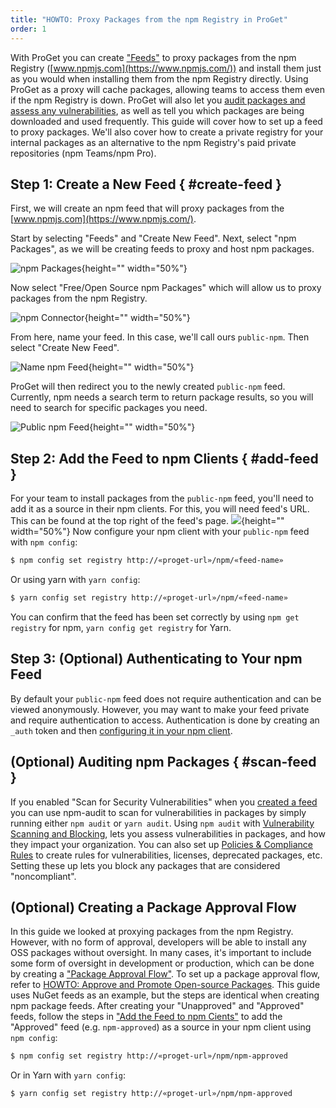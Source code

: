 ```yaml
---
title: "HOWTO: Proxy Packages from the npm Registry in ProGet"
order: 1
---
```

With ProGet you can create ["Feeds"](/docs/proget/feeds/feed-overview) to proxy packages from the npm Registry ([www.npmjs.com](https://www.npmjs.com/)) and install them just as you would when installing them from the npm Registry directly. 
Using ProGet as a proxy will cache packages, allowing teams to access them even if the npm Registry is down. ProGet will also let you [audit packages and assess any vulnerabilities](#scan-feed), as well as tell you which packages are being downloaded and used frequently.
This guide will cover how to set up a feed to proxy packages. We'll also cover how to create a private registry for your internal packages as an alternative to the npm Registry's paid private repositories (npm Teams/npm Pro).

## Step 1: Create a New Feed { #create-feed }

First, we will create an npm feed that will proxy packages from the [www.npmjs.com](https://www.npmjs.com/).

Start by selecting "Feeds" and "Create New Feed". Next, select "npm Packages", as we will be creating feeds to proxy and host npm packages.

![npm Packages](/resources/docs/proget-npm-createfeed.png){height="" width="50%"}

Now select "Free/Open Source npm Packages" which will allow us to proxy packages from the npm Registry.

![npm Connector](/resources/docs/proget-npm-connectors.png){height="" width="50%"}

From here, name your feed. In this case, we'll call ours `public-npm`. Then select "Create New Feed".

![Name npm Feed](/resources/docs/proget-npm-public-name.png){height="" width="50%"}

ProGet will then redirect you to the newly created `public-npm` feed. Currently, npm needs a search term to return package results, so you will need to search for specific packages you need.

![Public npm Feed](/resources/docs/proget-npm-public.png){height="" width="50%"}

## Step 2: Add the Feed to npm Clients { #add-feed }

For your team to install packages from the `public-npm` feed, you'll need to add it as a source in their npm clients. For this, you will need feed's URL. This can be found at the top right of the feed's page.
![](/resources/docs/proget-npm-public-url.png){height="" width="50%"}
Now configure your npm client with your `public-npm` feed with `npm config`: 
```bash
$ npm config set registry http://«proget-url»/npm/«feed-name»
```
Or using yarn with `yarn config`:
```bash
$ yarn config set registry http://«proget-url»/npm/«feed-name»
```
You can confirm that the feed has been set correctly by using `npm get registry` for npm, `yarn config get registry` for Yarn.
## Step 3: (Optional) Authenticating to Your npm Feed
By default your `public-npm` feed does not require authentication and can be viewed anonymously. However, you may want to make your feed private and require authentication to access. Authentication is done by creating an `_auth` token and then [configuring it in your npm client](/docs/proget/feeds/npm#authenticating-to-npm-feeds).
## (Optional) Auditing npm Packages { #scan-feed }
If you enabled "Scan for Security Vulnerabilities" when you [created a feed](#create-feed) you can use npm-audit to scan for vulnerabilities in packages by simply running either `npm audit` or `yarn audit`.
Using `npm audit` with [Vulnerability Scanning and Blocking](/docs/proget/sca/vulnerabilities), lets you assess vulnerabilities in packages, and how they impact your organization.
You can also set up [Policies & Compliance Rules](https://docs.inedo.com/docs/proget/sca/policies) to create rules for vulnerabilities, licenses, deprecated packages, etc. Setting these up lets you block any packages that are considered "noncompliant".
## (Optional) Creating a Package Approval Flow
In this guide we looked at proxying packages from the npm Registry. However, with no form of approval, developers will be able to install any OSS packages without oversight. In many cases, it's important to include some form of oversight in development or production, which can be done by creating a ["Package Approval Flow"](/docs/proget/packages/package-promotion).
To set up a package approval flow, refer to [HOWTO: Approve and Promote Open-source Packages](/docs/proget/packages/package-promotion/proget-howto-promote-packages). This guide uses NuGet feeds as an example, but the steps are identical when creating npm package feeds.
After creating your "Unapproved" and "Approved" feeds, follow the steps in ["Add the Feed to npm Cients"](#add-feed) to add the "Approved" feed (e.g. `npm-approved`) as a source in your npm client using `npm config`:
```bash
$ npm config set registry http://«proget-url»/npm/npm-approved
```
Or in Yarn with `yarn config`:

```bash
$ yarn config set registry http://«proget-url»/npm/npm-approved
```